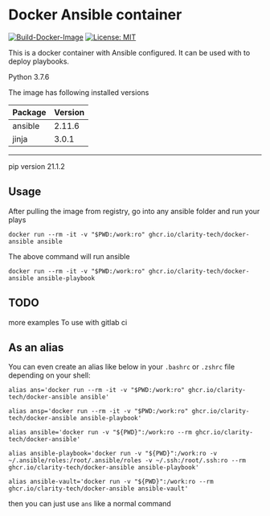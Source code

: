 # Docker Ansible container

[![Build-Docker-Image](https://github.com/clarity-tech/docker-ansible/actions/workflows/docker-publish.yml/badge.svg)](https://github.com/clarity-tech/docker-ansible/actions/workflows/docker-publish.yml) [![License: MIT](https://img.shields.io/badge/License-MIT-yellow.svg)](https://opensource.org/licenses/MIT)

This is a docker container with Ansible configured.
 It can be used with
to deploy playbooks.

Python  3.7.6

The image has following installed versions


| Package            | Version    |
|------------------- | -----------|
|ansible             | 2.11.6     |
|jinja               | 3.0.1      |
-----------------------------------

pip version 21.1.2

## Usage

After pulling the image from registry, go into any ansible folder and run your plays


```
docker run --rm -it -v "$PWD:/work:ro" ghcr.io/clarity-tech/docker-ansible ansible
```
The above command will run ansible

```
docker run --rm -it -v "$PWD:/work:ro" ghcr.io/clarity-tech/docker-ansible ansible-playbook
```

## TODO
more examples
To use with gitlab ci

## As an alias

You can even create an alias like below in your `.bashrc` or `.zshrc` file depending on your shell:

```
alias ans='docker run --rm -it -v "$PWD:/work:ro" ghcr.io/clarity-tech/docker-ansible ansible'

alias ansp='docker run --rm -it -v "$PWD:/work:ro" ghcr.io/clarity-tech/docker-ansible ansible-playbook'

alias ansible='docker run -v "${PWD}":/work:ro --rm ghcr.io/clarity-tech/docker-ansible'

alias ansible-playbook='docker run -v "${PWD}":/work:ro -v ~/.ansible/roles:/root/.ansible/roles -v ~/.ssh:/root/.ssh:ro --rm ghcr.io/clarity-tech/docker-ansible ansible-playbook'

alias ansible-vault='docker run -v "${PWD}":/work:ro --rm ghcr.io/clarity-tech/docker-ansible ansible-vault'
```

then you can just use `ans` like a normal command
